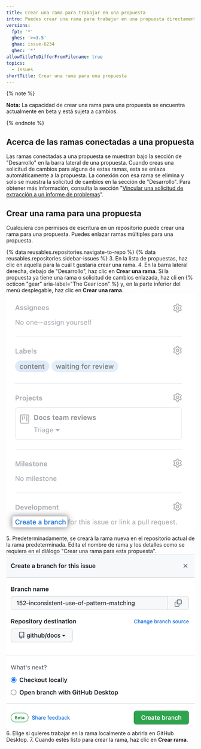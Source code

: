 ```yaml
---
title: Crear una rama para trabajar en una propuesta
intro: Puedes crear una rama para trabajar en una propuesta directamente desde la página de propuestas e iniciar de inmediato.
versions:
  fpt: '*'
  ghes: '>=3.5'
  ghae: issue-6234
  ghec: '*'
allowTitleToDifferFromFilename: true
topics:
  - Issues
shortTitle: Crear una rama para una propuesta
---
```


{% note %}

**Nota:** La capacidad de crear una rama para una propuesta se encuentra actualmente en beta y está sujeta a cambios.

{% endnote %}

## Acerca de las ramas conectadas a una propuesta
Las ramas conectadas a una propuesta se muestran bajo la sección de "Desarrollo" en la barra lateral de una propuesta. Cuando creas una solicitud de cambios para alguna de estas ramas, esta se enlaza automáticamente a la propuesta. La conexión con esa rama se elimina y solo se muestra la solicitud de cambios en la sección de "Desarrollo". Para obtener más información, consulta la sección "[Vincular una solicitud de extracción a un informe de problemas](/issues/tracking-your-work-with-issues/linking-a-pull-request-to-an-issue)".

## Crear una rama para una propuesta

Cualquiera con permisos de escritura en un repositorio puede crear una rama para una propuesta. Puedes enlazar ramas múltiples para una propuesta.

{% data reusables.repositories.navigate-to-repo %}
{% data reusables.repositories.sidebar-issues %}
3. En la lista de propuestas, haz clic en aquella para la cuál t gustaría crear una rama.
4. En la barra lateral derecha, debajo de "Desarrollo", haz clic en **Crear una rama**. Si la propuesta ya tiene una rama o solicitud de cambios enlazada, haz cli en {% octicon "gear" aria-label="The Gear icon" %} y, en la parte inferior del menú desplegable, haz clic en **Crear una rama**. ![Captura de pantalla que muestra la opción de crear rama en la barra lateral](/assets/images/help/issues/create-a-branch.png)
5. Predeterminadamente, se creará la rama nueva en el repositorio actual de la rama predeterminada. Edita el nombre de rama y los detalles como se requiera en el diálogo "Crear una rama para esta propuesta". ![Captura de pantalla que muestra las opciones de diálogo de crear una rama](/assets/images/help/issues/create-a-branch-options.png)
6. Elige si quieres trabajar en la rama localmente o abrirla en GitHub Desktop.
7. Cuando estés listo para crear la rama, haz clic en **Crear rama**.
